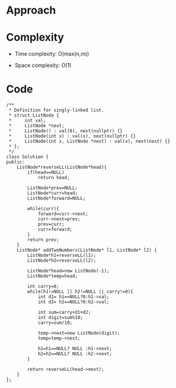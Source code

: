 # Approach
<!-- Describe your approach to solving the problem. -->

# Complexity
- Time complexity: O(max(n,m))
<!-- Add your time complexity here, e.g. $$O(n)$$ -->

- Space complexity: O(1)
<!-- Add your space complexity here, e.g. $$O(n)$$ -->

# Code
```
/**
 * Definition for singly-linked list.
 * struct ListNode {
 *     int val;
 *     ListNode *next;
 *     ListNode() : val(0), next(nullptr) {}
 *     ListNode(int x) : val(x), next(nullptr) {}
 *     ListNode(int x, ListNode *next) : val(x), next(next) {}
 * };
 */
class Solution {
public:
    ListNode*reverseLL(ListNode*head){
        if(head==NULL)
            return head;
        
        ListNode*prev=NULL;
        ListNode*curr=head;
        ListNode*forward=NULL;

        while(curr){
            forward=curr->next;
            curr->next=prev;
            prev=curr;
            curr=forward;
        }
        return prev;
    }
    ListNode* addTwoNumbers(ListNode* l1, ListNode* l2) {
        ListNode*h1=reverseLL(l1);
        ListNode*h2=reverseLL(l2);

        ListNode*head=new ListNode(-1);
        ListNode*temp=head;

        int carry=0;
        while(h1!=NULL || h2!=NULL || carry!=0){
            int d1= h1==NULL?0:h1->val;
            int d2= h2==NULL?0:h2->val;

            int sum=carry+d1+d2;
            int digit=sum%10;
            carry=sum/10;

            temp->next=new ListNode(digit);
            temp=temp->next;

            h1=h1==NULL? NULL :h1->next;
            h2=h2==NULL? NULL :h2->next;
        }

        return reverseLL(head->next);
    }
};
```
